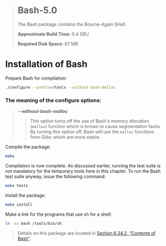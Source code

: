 > # Bash-5.0
>
> The Bash package contains the Bourne-Again SHell.
>
> **Approximate Build Time:** 0.4 SBU
>
> **Required Disk Space:** 67 MB

# Installation of Bash

Prepare Bash for compilation:

```sh
./configure --prefix=/tools --without-bash-malloc
```

### The meaning of the configure options:

> **_--without-bash-malloc_**
>
> > This option turns off the use of Bash's memory allocation (`malloc`) function which is known to cause segmentation faults. By turning this option off, Bash will use the `malloc` functions from Glibc which are more stable.

Compile the package:

```sh
make
```

Compilation is now complete. As discussed earlier, running the test suite is not mandatory for the temporary tools here in this chapter. To run the Bash test suite anyway, issue the following command:

```sh
make tests
```

Install the package:

```sh
make install
```

Make a link for the programs that use sh for a shell:

```sh
ln -sv bash /tools/bin/sh
```

> Details on this package are located in [Section 6.34.2, “Contents of Bash”](../06-Installing-Basic-System-Software/34-Bash-5.0.md).
